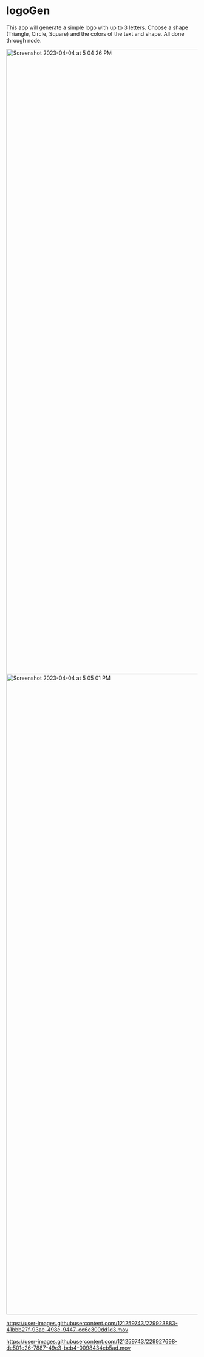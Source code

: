 # logoGen

This app will generate a simple logo with up to 3 letters.  Choose a shape (Triangle, Circle, Square) and the colors of the text and shape.  All done through node.

<img width="1645" alt="Screenshot 2023-04-04 at 5 04 26 PM" src="https://user-images.githubusercontent.com/121259743/229923512-77e31ef4-fb0c-4db2-abb3-76537fe64bb9.png">
<img width="1686" alt="Screenshot 2023-04-04 at 5 05 01 PM" src="https://user-images.githubusercontent.com/121259743/229923523-983e68ae-66ce-46e9-ab22-53cb7e4a9f69.png">


https://user-images.githubusercontent.com/121259743/229923883-41bbb27f-93ae-498e-9447-cc6e300dd1d3.mov



https://user-images.githubusercontent.com/121259743/229927698-de501c26-7887-49c3-beb4-0098434cb5ad.mov

